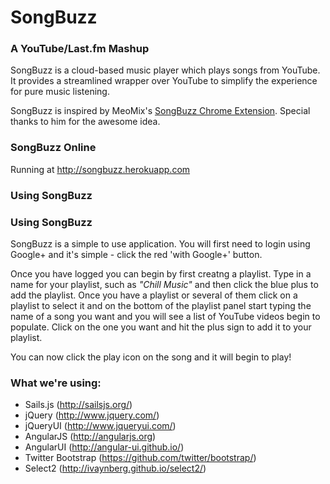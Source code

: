 # SongBuzz
### A YouTube/Last.fm Mashup

SongBuzz is a cloud-based music player which plays songs from YouTube. It provides a streamlined wrapper over YouTube
to simplify the experience for pure music listening.

SongBuzz is inspired by MeoMix's [SongBuzz Chrome Extension](https://github.com/MeoMix/SongBuzz). Special thanks to him
for the awesome idea.

### SongBuzz Online

Running at http://songbuzz.herokuapp.com

### Using SongBuzz

### Using SongBuzz ###

SongBuzz is a simple to use application. You will first need to login using Google+ and it's simple - click the red 'with Google+' button.


Once you have logged you can begin by first creatng a playlist. Type in a name for your playlist,
such as _"Chill Music"_ and then click the blue plus to add the playlist. Once you have a playlist or several of them click
on a playlist to select it and on the bottom of the playlist panel start typing the name of a song you want and you will see
a list of YouTube videos begin to populate. Click on the one you want and hit the plus sign to add it to your playlist.

You can now click the play icon on the song and it will begin to play!

### What we're using:

- Sails.js (http://sailsjs.org/)
- jQuery (http://www.jquery.com/)
- jQueryUI (http://www.jqueryui.com/)
- AngularJS (http://angularjs.org)
- AngularUI (http://angular-ui.github.io/)
- Twitter Bootstrap (https://github.com/twitter/bootstrap/)
- Select2 (http://ivaynberg.github.io/select2/)


